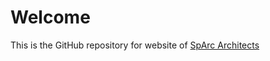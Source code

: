 # Welcome

This is the GitHub repository for website of [SpArc Architects](https://github.com/dayshmookh/website-sparc)
